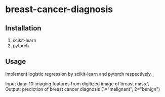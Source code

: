 # breast-cancer-diagnosis

## Installation 
1. scikit-learn
2. pytorch

## Usage 
Implement logistic regression by scikit-learn and pytorch respectively. 

Input data: 10 imaging features from digitized image of breast mass.\\
Output: prediction of breast cancer diagnosis (1="malignant", 2="benign")
